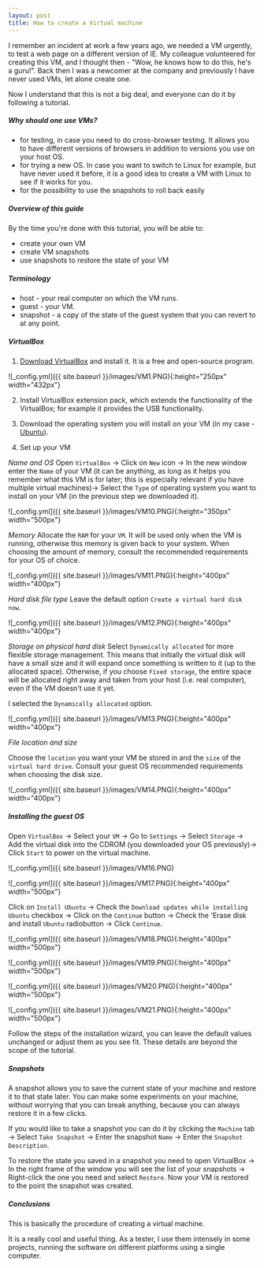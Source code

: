 ```yaml
---
layout: post
title: How to create a Virtual machine
---
```


I remember an incident at work a few years ago, we needed a VM urgently, to test a web page on a different version of IE.
My colleague volunteered for creating this VM, and I thought then - "Wow, he knows how to do this, he's a guru!". 
Back then I was a newcomer at the company and previously I have never used VMs, let alone create one.

Now I understand that this is not a big deal, and everyone can do it by following a tutorial.


##### Why should one use VMs?

- for testing, in case you need to do cross-browser testing. It allows you to have different versions of browsers in addition to versions you use on your host OS.
- for trying a new OS. In case you want to switch to Linux for example, but have never used it before, it is a good idea to create a VM with Linux to see if it works for you.
- for the possibility to use the snapshots to roll back easily

##### Overview of this guide
By the time you're done with this tutorial, you will be able to: 
- create your own VM
- create VM snapshots
- use snapshots to restore the state of your VM

##### Terminology

- host - your real computer on which the VM runs.
- guest - your VM.
- snapshot - a copy of the state of the guest system that you can revert to at any point.


 


##### VirtualBox
1. [Download VirtualBox](https://www.virtualbox.org/wiki/Downloads) and install it. It is a free and open-source program.

![_config.yml]({{ site.baseurl }}/images/VM1.PNG){:height="250px" width="432px"}

2. Install VirtualBox extension pack, which extends the functionality of the VirtualBox; for example it provides the USB functionality.

3. Download the operating system you will install on your VM (in my case - [Ubuntu](https://www.ubuntu.com/download)).


4. Set up your VM

*Name and OS*
Open `VirtualBox` -> Click on `New` icon -> In the new window enter the `Name` of your VM (it can be anything, as long as it helps you remember what this VM is for later; this is especially relevant if you have multiple virtual machines)-> Select the `Type` of operating system you want to install on your VM (in the previous step we downloaded it).

![_config.yml]({{ site.baseurl }}/images/VM10.PNG){:height="350px" width="500px"}

*Memory*
Allocate the `RAM` for your `VM`. It will be used only when the VM is running, otherwise this memory is given back to your system. When choosing the amount of memory, consult the recommended requirements for your OS of choice.

![_config.yml]({{ site.baseurl }}/images/VM11.PNG){:height="400px" width="400px"}

*Hard disk file type*
Leave the default option `Create a virtual hard disk now`.

![_config.yml]({{ site.baseurl }}/images/VM12.PNG){:height="400px" width="400px"}

*Storage on physical hard disk*
Select `Dynamically allocated` for more flexible storage management. This means that initially the virtual disk will have a small size and it will expand once something is written to it (up to the allocated space). Otherwise, if you choose `Fixed storage`, the entire space will be allocated right away and taken from your host (i.e. real computer), even if the VM doesn't use it yet.  

I selected the `Dynamically allocated` option.

![_config.yml]({{ site.baseurl }}/images/VM13.PNG){:height="400px" width="400px"}


*File location and size*

Choose the `location` you want your VM be stored in and the `size` of the `virtual hard drive`. Consult your guest OS recommended requirements when choosing the disk size.

![_config.yml]({{ site.baseurl }}/images/VM14.PNG){:height="400px" width="400px"}


##### Installing the guest OS

Open `VirtualBox` -> Select your `VM` -> Go to `Settings` -> Select `Storage` -> Add the virtual disk into the CDROM (you downloaded your OS previously)->  Click `Start` to power on the virtual machine.

![_config.yml]({{ site.baseurl }}/images/VM16.PNG)

![_config.yml]({{ site.baseurl }}/images/VM17.PNG){:height="400px" width="500px"}

Click on `Install Ubuntu` -> Check the `Download updates while installing Ubuntu` checkbox -> Click on the `Continue` button ->  Check the 'Erase disk and install `Ubuntu` radiobutton -> Click `Continue`.

![_config.yml]({{ site.baseurl }}/images/VM18.PNG){:height="400px" width="500px"}

![_config.yml]({{ site.baseurl }}/images/VM19.PNG){:height="400px" width="500px"}

![_config.yml]({{ site.baseurl }}/images/VM20.PNG){:height="400px" width="500px"}

![_config.yml]({{ site.baseurl }}/images/VM21.PNG){:height="400px" width="500px"}


Follow the steps of the installation wizard, you can leave the default values unchanged or adjust them as you see fit. These details are beyond the scope of the tutorial.



##### Snapshots 

A snapshot allows you to save the current state of your machine and restore it to that state later. You can make some experiments on your machine, without worrying that you can break anything, because you can always restore it in a few clicks. 

If you would like to take a snapshot you can do it by clicking the `Machine` tab -> Select `Take Snapshot` -> Enter the snapshot `Name` -> Enter the `Snapshot Description`.


To restore the state you saved in a snapshot you need to open VirtualBox -> In the right frame of the window you will see the list of your snapshots -> Right-click the one you need and select `Restore`. Now your VM is restored to the point the snapshot was created.



##### Conclusions
This is basically the procedure of creating a virtual machine.

It is a really cool and useful thing. As a tester, I use them intensely in some projects, running the software on different platforms using a single computer.















































 

